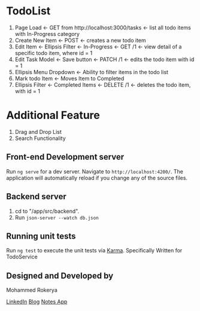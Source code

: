 # TodoList

1. Page Load ← GET from http://localhost:3000/tasks ← list all todo items with In-Progress category
2. Create New Item ← POST ← creates a new todo item
3. Edit Item ← Ellipsis Filter ← In-Progress ← GET /1 ← view detail of a specific todo item, where id = 1
4. Edit Task Model ← Save button ← PATCH /1 ← edits the todo item with id = 1
5. Ellipsis Menu Dropdown ← Ability to filter items in the todo list
6. Mark todo Item ← Moves Item to Completed
7. Ellipsis Filter ← Completed Items ← DELETE /1 ← deletes the todo item, with id = 1

# Additional Feature

1. Drag and Drop List
2. Search Functionality

## Front-end Development server

Run `ng serve` for a dev server. Navigate to `http://localhost:4200/`. The application will automatically reload if you change any of the source files.

## Backend server

1. cd to "/app/src/backend".
2. Run `json-server --watch db.json`

## Running unit tests

Run `ng test` to execute the unit tests via [Karma](https://karma-runner.github.io).
Specifically Written for TodoService

## Designed and Developed by

Mohammed Rokerya

[LinkedIn](https://www.linkedin.com/in/mohammedrokerya/)
[Blog](https://mrokerya.com/)
[Notes App](https://play.google.com/store/apps/details?id=com.mrapp.notes)
